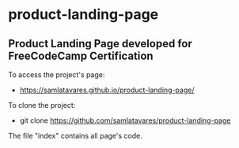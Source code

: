 # product-landing-page
## Product Landing Page developed for FreeCodeCamp Certification

To access the project's page:
- https://samlatavares.github.io/product-landing-page/

To clone the project:
- git clone https://github.com/samlatavares/product-landing-page

The file "index" contains all page's code.
